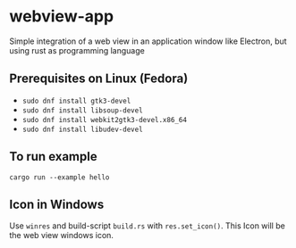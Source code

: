 # webview-app
Simple integration of a web view in an application window like Electron, but using rust as programming language

## Prerequisites on Linux (Fedora)
* ```sudo dnf install gtk3-devel```
* ```sudo dnf install libsoup-devel```
* ```sudo dnf install webkit2gtk3-devel.x86_64```
* ```sudo dnf install libudev-devel```

## To run example
```cargo run --example hello```

## Icon in Windows
Use ```winres``` and build-script ```build.rs``` with ```res.set_icon()```. This Icon will be the web view windows icon.


